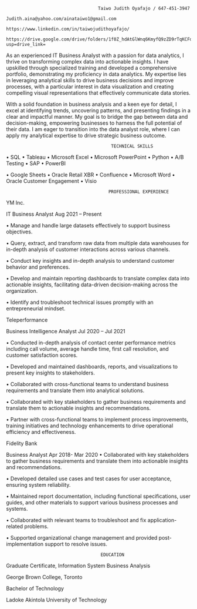                                        Taiwo Judith Oyafajo / 647-451-3947 
                                  Judith.aina@yahoo.com/ainataiwo1@gmail.com
                                https://www.linkedin.com/in/taiwojudithoyafajo/
			https://drive.google.com/drive/folders/1f0Z_hdAtGlWnq6KmyfQ9zZD9rTqKCFd2?usp=drive_link=


As an experienced IT Business Analyst with a passion for data analytics, I thrive on transforming complex data into actionable insights. I have upskilled through specialized training and developed a comprehensive portfolio, demonstrating my proficiency in data analytics. My expertise lies in leveraging analytical skills to drive business decisions and improve processes, with a particular interest in data visualization and creating compelling visual representations that effectively communicate data stories.  

With a solid foundation in business analysis and a keen eye for detail, I excel at identifying trends, uncovering patterns, and presenting findings in a clear and impactful manner. My goal is to bridge the gap between data and decision-making, empowering businesses to harness the full potential of their data. I am eager to transition into the data analyst role, where I can apply my analytical expertise to drive strategic business outcome.


                                            TECHNICAL SKILLS


•	SQL   •	Tableau   •	Microsoft Excel   •	Microsoft PowerPoint  •	Python	  •	A/B Testing   •	SAP   •	PowerBI

 •	Google Sheets	  •	Oracle Retail XBR  • Confluence  • Microsoft Word   •  Oracle Customer Engagement  • Visio
			

                                           PROFESSIONAL EXPERIENCE
											 
YM Inc. 

IT Business Analyst                                                                                                       Aug 2021 – Present


•	Manage and handle large datasets effectively to support business objectives.

•	Query, extract, and transform raw data from multiple data warehouses for in-depth analysis of customer interactions across various channels.

•	Conduct key insights and in-depth analysis to understand customer behavior and preferences.

•	Develop and maintain reporting dashboards to translate complex data into actionable insights, facilitating data-driven decision-making across the organization.

•	Identify and troubleshoot technical issues promptly with an entrepreneurial mindset.



Teleperformance

Business Intelligence Analyst                                                                                              Jul 2020 – Jul 2021      

•	Conducted in-depth analysis of contact center performance metrics including call volume, average handle time, first call resolution, and customer satisfaction scores. 

•	Developed and maintained dashboards, reports, and visualizations to present key insights to stakeholders.

•	Collaborated with cross-functional teams to understand business requirements and translate them into analytical solutions.

•	Collaborated with key stakeholders to gather business requirements and translate them to actionable insights and recommendations. 

•	Partner with cross-functional teams to implement process improvements, training initiatives and technology enhancements to drive operational efficiency and effectiveness.


Fidelity Bank   

Business Analyst                                                                                                        Apr 2018- Mar 2020
•	Collaborated with key stakeholders to gather business requirements and translate them into actionable insights and recommendations. 

•	Developed detailed use cases and test cases for user acceptance, ensuring system reliability.

•	Maintained report documentation, including functional specifications, user guides, and other materials to support various business processes and systems.

•	Collaborated with relevant teams to troubleshoot and fix application-related problems. 

•	Supported organizational change management and provided post-implementation support to resolve issues.


                                        EDUCATION
Graduate Certificate, Information System Business Analysis	

George Brown College, Toronto



Bachelor of Technology

Ladoke Akintola University of Technology 

